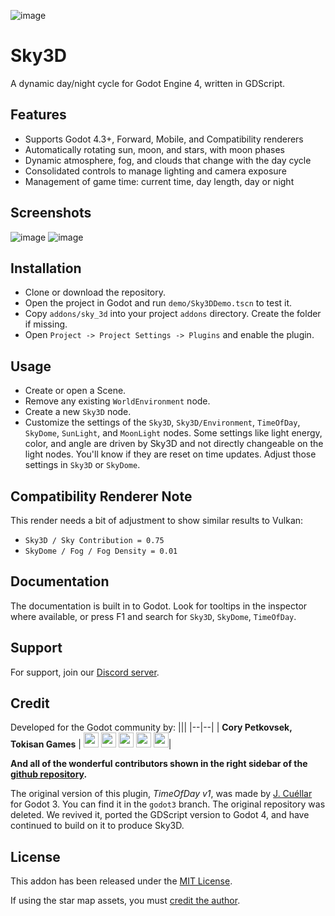 ![image](https://github.com/TokisanGames/Sky3D/blob/main/screenshots/sky3d-800px.jpg)


# Sky3D

A dynamic day/night cycle for Godot Engine 4, written in GDScript.


## Features

* Supports Godot 4.3+, Forward, Mobile, and Compatibility renderers
* Automatically rotating sun, moon, and stars, with moon phases
* Dynamic atmosphere, fog, and clouds that change with the day cycle
* Consolidated controls to manage lighting and camera exposure
* Management of game time: current time, day length, day or night


## Screenshots

![image](https://github.com/TokisanGames/Sky3D/blob/main/screenshots/oota-tree-800px.jpg)
![image](https://github.com/TokisanGames/Sky3D/blob/main/screenshots/oota-windmill-800px.jpg)


## Installation

* Clone or download the repository. 
* Open the project in Godot and run `demo/Sky3DDemo.tscn` to test it.
* Copy `addons/sky_3d` into your project `addons` directory. Create the folder if missing.
* Open `Project -> Project Settings -> Plugins` and enable the plugin. 


## Usage

* Create or open a Scene.
* Remove any existing `WorldEnvironment` node.
* Create a new `Sky3D` node.
* Customize the settings of the `Sky3D`, `Sky3D/Environment`, `TimeOfDay`, `SkyDome`, `SunLight`, and `MoonLight` nodes. Some settings like light energy, color, and angle are driven by Sky3D and not directly changeable on the light nodes. You'll know if they are reset on time updates. Adjust those settings in `Sky3D` or `SkyDome`.


## Compatibility Renderer Note
This render needs a bit of adjustment to show similar results to Vulkan:
* `Sky3D / Sky Contribution = 0.75`
* `SkyDome / Fog / Fog Density = 0.01`


## Documentation

The documentation is built in to Godot. Look for tooltips in the inspector where available, or press F1 and search for `Sky3D`, `SkyDome`, `TimeOfDay`.


## Support

For support, join our [Discord server](https://tokisan.com/discord).


## Credit

Developed for the Godot community by:
|||
|--|--|
| **Cory Petkovsek, Tokisan Games** | [<img src="https://github.com/dmhendricks/signature-social-icons/blob/master/icons/round-flat-filled/35px/twitter.png?raw=true" width="24"/>](https://twitter.com/TokisanGames) [<img src="https://github.com/dmhendricks/signature-social-icons/blob/master/icons/round-flat-filled/35px/github.png?raw=true" width="24"/>](https://github.com/TokisanGames) [<img src="https://github.com/dmhendricks/signature-social-icons/blob/master/icons/round-flat-filled/35px/www.png?raw=true" width="24"/>](https://tokisan.com/) [<img src="https://github.com/dmhendricks/signature-social-icons/blob/master/icons/round-flat-filled/35px/discord.png?raw=true" width="24"/>](https://tokisan.com/discord) [<img src="https://github.com/dmhendricks/signature-social-icons/blob/master/icons/round-flat-filled/35px/youtube.png?raw=true" width="24"/>](https://www.youtube.com/@TokisanGames)|

**And all of the wonderful contributors shown in the right sidebar of the [github repository](https://github.com/TokisanGames/Sky3D/).**

The original version of this plugin, *TimeOfDay v1*, was made by [J. Cuéllar](https://twitter.com/JayKuellar) for Godot 3. You can find it in the `godot3` branch. The original repository was deleted. We revived it, ported the GDScript version to Godot 4, and have continued to build on it to produce Sky3D.



## License

This addon has been released under the [MIT License](LICENSE.txt).

If using the star map assets, you must [credit the author](https://github.com/TokisanGames/Sky3D/blob/main/addons/sky_3d/assets/thirdparty/textures/milkyway/LICENSE.md).
